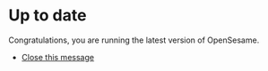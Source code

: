 # Up to date

Congratulations, you are running the latest version of OpenSesame.

- [Close this message](opensesame://action.close_current_tab)
